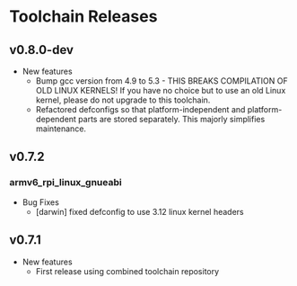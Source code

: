 # Toolchain Releases

## v0.8.0-dev

  * New features
    * Bump gcc version from 4.9 to 5.3 - THIS BREAKS COMPILATION OF OLD LINUX
      KERNELS! If you have no choice but to use an old Linux kernel, please
      do not upgrade to this toolchain.
    * Refactored defconfigs so that platform-independent and platform-dependent
      parts are stored separately. This majorly simplifies maintenance.

## v0.7.2

### armv6_rpi_linux_gnueabi

  * Bug Fixes
    * [darwin] fixed defconfig to use 3.12 linux kernel headers

## v0.7.1

  * New features
    * First release using combined toolchain repository
